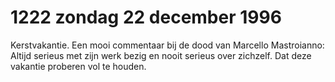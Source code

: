 # 1222 zondag 22 december 1996
Kerstvakantie. Een mooi commentaar bij de dood van Marcello Mastroianno: Altijd serieus met zijn werk bezig en nooit serieus over zichzelf. Dat deze vakantie proberen vol te houden.